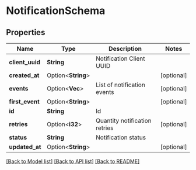 # NotificationSchema

## Properties

Name | Type | Description | Notes
------------ | ------------- | ------------- | -------------
**client_uuid** | **String** | Notification Client UUID | 
**created_at** | Option<**String**> |  | [optional]
**events** | Option<**Vec<String>**> | List of notification events | [optional]
**first_event** | Option<**String**> |  | [optional]
**id** | **String** | Id | 
**retries** | Option<**i32**> | Quantity notification retries | [optional]
**status** | **String** | Notification status | 
**updated_at** | Option<**String**> |  | [optional]

[[Back to Model list]](../README.md#documentation-for-models) [[Back to API list]](../README.md#documentation-for-api-endpoints) [[Back to README]](../README.md)


